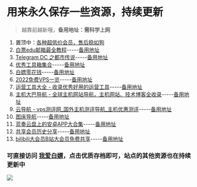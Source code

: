 # 用来永久保存一些资源，持续更新

> 越靠前越新哦，**备用地址：需科学上网**

1. 置顶中：[各种超低价会员，售后稳如狗](http://feizhu.faka55.xyz/)
1. [白票edu邮箱最全教程](https://archive-center.github.io/anran1/【白票edu邮箱最全教程.html)-----[备用地址](https://archive.ph/8lk7z)
3. [Telegram DC 之都市传说](https://archive-center.github.io/anran1/Telegram%20DC%20之都市传说.html)-----[备用地址](https://archive.ph/rZ0qq)
4. [优秀工具箱集合](https://archive-center.github.io/anran1/优秀工具箱集合.html)-----[备用地址](https://archive.ph/Pv8ih)
5. [白嫖零花钱](https://archive-center.github.io/anran1/write/%E9%9B%B6%E8%8A%B1%E9%92%B1)-----[备用地址](https://archive.ph/XwaTa)
6. [2022免费VPS一览](https://archive-center.github.io/anran1/2022免费VPS一览.html)-----[备用地址](https://archive.ph/7DpVP)
7. [运营工具大全 - 收录优秀好用的运营工具](https://archive-center.github.io/anran1/运营工具大全%20-%20收录优秀好用的运营工具.html)-----[备用地址](https://archive.ph/ntUeE)
8. [主机大巴导航 - 全球主机网站导航，主机网站、技术博客全收录](https://archive-center.github.io/anran1/主机大巴导航%20-%20全球主机网站导航，主机网站、技术博客全收录.html)-----[备用地址](https://archive.ph/FT45m)
9. [云导航 - vps测评网_国外主机测评导航_主机优惠测评](https://archive-center.github.io/anran1/云导航%20-%20vps测评网_国外主机测评导航_主机优惠测评.html)-----[备用地址](https://archive.ph/7EuZc)
10. [图床导航](https://archive-center.github.io/anran1/图床导航.html)-----[备用地址](https://archive.ph/glauO)
11. [蓝奏云盘上的安卓APP大合集](https://github.com/anran-world/Anranawsl/blob/master/Archive/蓝奏云盘上的安卓APP大合集.md)-----[备用地址](https://archive.ph/LnuTq)
12. [共享会员历史分享](https://github.com/anran-world/Anranawsl/blob/master/Archive/共享会员历史分享.md)-----[备用地址](https://archive.ph/tMJvg)
13. [bilibili大会员B站大会员免费共享](https://github.com/anran-world/Anranawsl/blob/master/Archive/bilibili大会员B站大会员免费共享.md)-----[备用地址](https://archive.ph/39o5U)


### 可直接访问 [我爱白嫖](https://www.anranbp.ga/)，点击优质存档即可，站点的其他资源也在持续更新中
<img src="https://www.helloimg.com/images/2022/05/09/RNiaJD.png">
